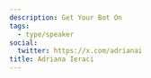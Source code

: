 ```yaml
---
description: Get Your Bot On
tags:
  - type/speaker
social:
  twitter: https://x.com/adrianai
title: Adriana Ieraci
---
```


